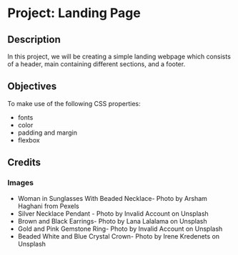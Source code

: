 
# Project: Landing Page

## Description

In this project, we will be creating a simple landing webpage which consists of a header, main containing different sections, and a footer.


## Objectives

To make use of the following CSS properties:
* fonts
* color
* padding and margin
* flexbox

## Credits

### Images

* Woman in Sunglasses With Beaded Necklace- Photo by Arsham Haghani from Pexels
* Silver Necklace Pendant - Photo by Invalid Account on Unsplash
* Brown and Black Earrings- Photo by Lana Lalalama on Unsplash
* Gold and Pink Gemstone Ring- Photo by Invalid Account on Unsplash
* Beaded White and Blue Crystal Crown- Photo by Irene Kredenets on Unsplash

  


